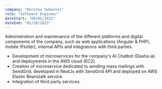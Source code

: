 ```yaml
---
company: "Dorotea Subastas"
role: "Software Engineer"
dateStart: "09/05/2022"
dateEnd: "01/20/2023"
---
```


Administration and maintenance of the different platforms and digital components of the company, such as web applications (Angular & PHP), mobile (Flutter), internal APIs and integrations with third parties.

- Development of microservices for the company's AI Chatbot (Dasha.ia) and deployments in the AWS cloud (EC2).
- Creation of microservice dedicated to sending mass mailings with SendGrid, developed in NestJs with SendGrid API and deployed on AWS Elastic Beanstalk service.
- Integration of third party services.